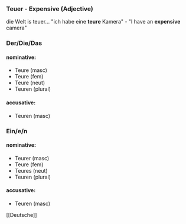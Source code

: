 ### Teuer - Expensive   (Adjective)

die Welt is teuer...
"ich habe eine **teure** Kamera" - "I have an **expensive** camera"

### Der/Die/Das
#### nominative:
* Teure (masc)
* Teure (fem)
* Teure (neut)
* Teuren (plural)
#### accusative:
* Teuren (masc)


### Ein/e/n
#### nominative:
* Teurer (masc)
* Teure (fem)
* Teures (neut)
* Teuren (plural)
#### accusative:
* Teuren (masc)


[[Deutsche]]
